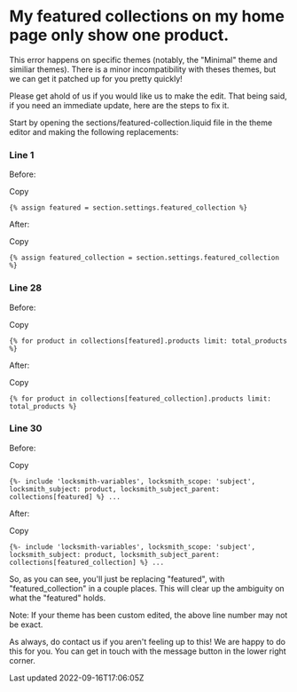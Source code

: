 # My featured collections on my home page only show one product.

This error happens on specific themes (notably, the "Minimal" theme and similiar themes). There is a minor incompatibility with theses themes, but we can get it patched up for you pretty quickly!

Please get ahold of us if you would like us to make the edit. That being said, if you need an immediate update, here are the steps to fix it.

Start by opening the sections/featured-collection.liquid file in the theme editor and making the following replacements:

### Line 1

Before:

Copy

    {% assign featured = section.settings.featured_collection %}

After:

Copy

    {% assign featured_collection = section.settings.featured_collection %}

### Line 28

Before:

Copy

    {% for product in collections[featured].products limit: total_products %}

After:

Copy

    {% for product in collections[featured_collection].products limit: total_products %}

### Line 30

Before:

Copy

    {%- include 'locksmith-variables', locksmith_scope: 'subject', locksmith_subject: product, locksmith_subject_parent: collections[featured] %} ...

After:

Copy

    {%- include 'locksmith-variables', locksmith_scope: 'subject', locksmith_subject: product, locksmith_subject_parent: collections[featured_collection] %} ...

So, as you can see, you'll just be replacing "featured", with "featured\_collection" in a couple places. This will clear up the ambiguity on what the "featured" holds.

Note: If your theme has been custom edited, the above line number may not be exact.

As always, do contact us if you aren't feeling up to this! We are happy to do this for you. You can get in touch with the message button in the lower right corner.

Last updated 2022-09-16T17:06:05Z